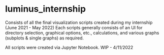 # luminus_internship
Consists of all the final visualization scripts created during my internship (June 2021 - May 2022)
Each scripts generally consists of an UI for directory selection, graphical options, etc., calculations, and various graphs (subplots & single graphs) as required.

All scripts were created via Jupyter Notebook.
WIP - 4/11/2022
